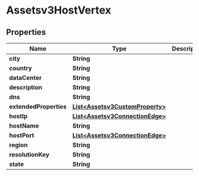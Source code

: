 

# Assetsv3HostVertex


## Properties

| Name | Type | Description | Notes |
|------------ | ------------- | ------------- | -------------|
|**city** | **String** |  |  [optional] |
|**country** | **String** |  |  [optional] |
|**dataCenter** | **String** |  |  [optional] |
|**description** | **String** |  |  [optional] |
|**dns** | **String** |  |  [optional] |
|**extendedProperties** | [**List&lt;Assetsv3CustomProperty&gt;**](Assetsv3CustomProperty.md) |  |  [optional] |
|**hostIp** | [**List&lt;Assetsv3ConnectionEdge&gt;**](Assetsv3ConnectionEdge.md) |  |  [optional] |
|**hostName** | **String** |  |  [optional] |
|**hostPort** | [**List&lt;Assetsv3ConnectionEdge&gt;**](Assetsv3ConnectionEdge.md) |  |  [optional] |
|**region** | **String** |  |  [optional] |
|**resolutionKey** | **String** |  |  [optional] |
|**state** | **String** |  |  [optional] |



